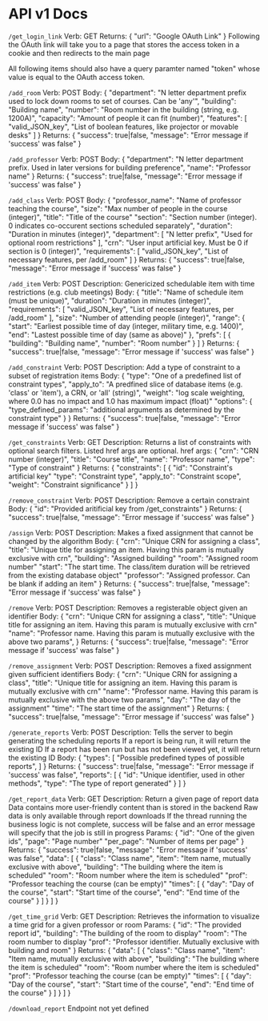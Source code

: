 # API v1 Docs

`/get_login_link`
Verb: GET
Returns: {
    "url": "Google OAuth Link"
}
Following the OAuth link will take you to a page that stores the access token in a cookie and then redirects to the main page

All following items should also have a query paramter named "token" whose value is equal to the OAuth access token.

`/add_room`
Verb: POST
Body: {
    "department": "N letter department prefix used to lock down rooms to set of courses. Can be 'any'",
    "building": "Building name",
    "number": "Room number in the building (string, e.g. 1200A)",
    "capacity": "Amount of people it can fit (number)",
    "features": [
        "valid_JSON_key",
        "List of boolean features, like projector or movable desks"
    ]
}
Returns: {
    "success": true|false,
    "message": "Error message if 'success' was false"
}

`/add_professor`
Verb: POST
Body: {
    "department": "N letter department prefix. Used in later versions for building preference",
    "name": "Professor name"
}
Returns: {
    "success": true|false,
    "message": "Error message if 'success' was false"
}

`/add_class`
Verb: POST
Body: {
    "professor_name": "Name of professor teaching the course",
    "size": "Max number of people in the course (integer)",
    "title": "Title of the course"
    "section": "Section number (integer). 0 indicates co-occurent sections scheduled separately",
    "duration": "Duration in minutes (integer)",
    "department": [
        "N letter prefix",
        "Used for optional room restrictions"
    ],
    "crn": "User input artificial key. Must be 0 if section is 0 (integer)",
    "requirements": [
        "valid_JSON_key",
        "List of necessary features, per /add_room"
    ]
}
Returns: {
    "success": true|false,
    "message": "Error message if 'success' was false"
}

`/add_item`
Verb: POST
Description: Genericized schedulable item with time restrictions (e.g. club meetings)
Body: {
    "title": "Name of schedule item (must be unique)",
    "duration": "Duration in minutes (integer)",
    "requirements": [
        "valid_JSON_key",
        "List of necessary features, per /add_room"
    ],
    "size": "Number of attending people (integer)",
    "range": {
        "start": "Earliest possible time of day (integer, military time, e.g. 1400)",
        "end": "Lastest possible time of day (same as above)"
    },
    "prefs": [
        {
            "building": "Building name",
            "number": "Room number" 
        }
    ]
}
Returns: {
    "success": true|false,
    "message": "Error message if 'success' was false"
}

`/add_constraint`
Verb: POST
Description: Add a type of constraint to a subset of registration items
Body: {
    "type": "One of a predefined list of constraint types",
    "apply_to": "A predfined slice of database items (e.g. 'class' or 'item'), a CRN, or 'all' (string)",
    "weight": "log scale weighting, where 0.0 has no impact and 1.0 has maximum impact (float)"
    "options": {
        "type_defined_params": "additional arguments as determined by the constraint type"
    }
}
Returns: {
    "success": true|false,
    "message": "Error message if 'success' was false"
}

`/get_constraints`
Verb: GET
Description: Returns a list of constraints with optional search filters. Listed href args are optional.
href args: {
    "crn": "CRN number (integer)",
    "title": "Course title",
    "name": "Professor name",
    "type": "Type of constraint"
}
Returns: {
    "constraints": [
        {
            "id": "Constraint's artificial key"
            "type": "Constraint type",
            "apply_to": "Constraint scope",
            "weight": "Constraint significance"
        }
    ]
}

`/remove_constraint`
Verb: POST
Description: Remove a certain constraint
Body: {
    "id": "Provided aritificial key from /get_constraints"
}
Returns: {
    "success": true|false,
    "message": "Error message if 'success' was false"
}

`/assign`
Verb: POST
Description: Makes a fixed assignment that cannot be changed by the algorithm
Body: {
    "crn": "Unique CRN for assigning a class",
    "title": "Unique title for assigning an item. Having this param is mutually exclusive with crn",
    "building": "Assigned building"
    "room": "Assigned room number"
    "start": "The start time. The class/item duration will be retrieved from the existing database object"
    "professor": "Assigned professor. Can be blank if adding an item"
}
Returns: {
    "success": true|false,
    "message": "Error message if 'success' was false"
}

`/remove`
Verb: POST
Description: Removes a registerable object given an identifier
Body: {
    "crn": "Unique CRN for assigning a class",
    "title": "Unique title for assigning an item. Having this param is mutually exclusive with crn"
    "name": "Professor name. Having this param is mutually exclusive with the above two params",
}
Returns: {
    "success": true|false,
    "message": "Error message if 'success' was false"
}

`/remove_assignment`
Verb: POST
Description: Removes a fixed assignment given sufficient identifiers
Body: {
    "crn": "Unique CRN for assigning a class",
    "title": "Unique title for assigning an item. Having this param is mutually exclusive with crn"
    "name": "Professor name. Having this param is mutually exclusive with the above two params",
    "day": "The day of the assignment"
    "time": "The start time of the assignment"
}
Returns: {
    "success": true|false,
    "message": "Error message if 'success' was false"
}

`/generate_reports`
Verb: POST
Description:
Tells the server to begin generating the scheduling reports
If a report is being run, it will return the existing ID
If a report has been run but has not been viewed yet, it will return the existing ID
Body: {
    "types": [
        "Possible predefined types of possible reports",
    ]
}
Returns: {
    "success": true|false,
    "message": "Error message if 'success' was false",
    "reports": [
        {
            "id": "Unique identifier, used in other methods",
            "type": "The type of report generated"
        }
    ]
}

`/get_report_data`
Verb: GET
Description:
Return a given page of report data
Data contains more user-friendly content than is stored in the backend
Raw data is only available through report downloads
If the thread running the business logic is not complete,
    success will be false and an error message will specify that the job is still in progress
Params: {
    "id": "One of the given ids",
    "page": "Page number"
    "per_page": "Number of items per page"
}
Returns: {
    "success": true|false,
    "message": "Error message if 'success' was false",
    "data": [
        {
            "class": "Class name",
            "item": "Item name, mutually exclusive with above",
            "building": "The building where the item is scheduled"
            "room": "Room number where the item is scheduled"
            "prof": "Professor teaching the course (can be empty)"
            "times": [
                {
                    "day": "Day of the course",
                    "start": "Start time of the course",
                    "end": "End time of the course"
                }
            ]
        }
    ]
}

`/get_time_grid`
Verb: GET
Description: Retrieves the information to visualize a time grid for a given professor or room
Params: {
    "id": "The provided report id",
    "building": "The building of the room to display"
    "room": "The room number to display
    "prof": "Professor identifier. Mutually exclusive with building and room"
}
Returns: {
    "data": [
        {
            "class": "Class name",
            "item": "Item name, mutually exclusive with above",
            "building": "The building where the item is scheduled"
            "room": "Room number where the item is scheduled"
            "prof": "Professor teaching the course (can be empty)"
            "times": [
                {
                    "day": "Day of the course",
                    "start": "Start time of the course",
                    "end": "End time of the course"
                }
            ]
        }
    ]
}

`/download_report`
Endpoint not yet defined